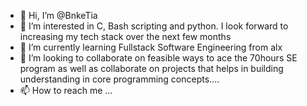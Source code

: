- 👋 Hi, I’m @BnkeTia
- 👀 I’m interested in C, Bash scripting and python. I look forward to increasing my tech stack over the next few months
- 🌱 I’m currently learning Fullstack Software Engineering from alx
- 💞️ I’m looking to collaborate on feasible ways to ace the 70hours SE program as well as collaborate on projects that helps in building understanding in core programming concepts....
- 📫 How to reach me ...

<!---
BnkeTia/BnkeTia is a ✨ special ✨ repository because its `README.md` (this file) appears on your GitHub profile.
You can click the Preview link to take a look at your changes.
--->
